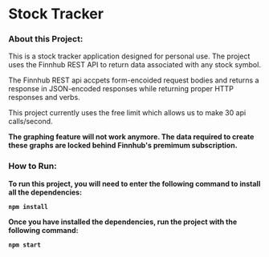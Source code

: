 # Stock Tracker


### About this Project:
This is a stock tracker application designed for personal use. The project uses the Finnhub REST API to return data associated with any stock symbol.

The Finnhub REST api accpets form-encoided request bodies and returns a response in JSON-encoded responses while returning proper HTTP responses and verbs.

This project currently uses the free limit which allows us to make 30 api calls/second.

<strong> The graphing feature will not work anymore. The data required to create these graphs are locked behind Finnhub's premimum subscription.<strong>

### How to Run:

To run this project, you will need to enter the following command to install all the dependencies:

`npm install`

Once you have installed the dependencies, run the project with the following command:

`npm start`
